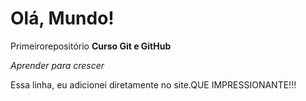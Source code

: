 # Olá, Mundo!
 Primeirorepositório **Curso Git e GitHub**
 
 *Aprender para crescer*

 Essa linha, eu adicionei diretamente no site.QUE IMPRESSIONANTE!!!
